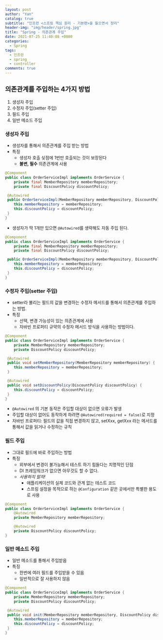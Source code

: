 ```yaml
---
layout: post
author: "Yan"
catalog: true
subtitle: "인프런 <스프링 핵심 원리 - 기본편>을 들으면서 정리"
header-img: "img/header/spring.jpg"
title: "Spring - 의존관계 주입"
date: 2021-07-25 11:40:08 +0000
categories:
  - Spring
tags:
  - 인프런
  - spring
  - controller
comments: true
---
```


## 의존관계를 주입하는 4가지 방법

1. 생성자 주입
2. 수정자 주입(setter 주입)
3. 필드 주입
4. 일반 메소드 주입

### 생성자 주입

- 생성자를 통해서 의존관계를 주입 받는 방법
- 특징
  - 생성자 호출 싲점에 1번만 호출되는 것이 보장된다
  - **불변, 필수** 의존관계에 사용

```java
@Component
public class OrderServiceImpl implements OrderService {
    private final MemberRepository memberRepository;
    private final DiscountPolicy discountPolicy;

 @Autowired
 public OrderServiceImpl(MemberRepository memberRepository, DiscountPolicy discountPolicy) {
    this.memberRepository = memberRepository;
    this.discountPolicy = discountPolicy;
 }
}
```

- 생성자가 딱 1개만 있으면 `@Autowired`를 생략해도 자동 주입 된다.

```java
@Component
public class OrderServiceImpl implements OrderService {
    private final MemberRepository memberRepository;
    private final DiscountPolicy discountPolicy;

 public OrderServiceImpl(MemberRepository memberRepository, DiscountPolicy discountPolicy) {
    this.memberRepository = memberRepository;
    this.discountPolicy = discountPolicy;
 }
}
```

### 수정자 주입(setter 주입)

- setter라 불리는 필드의 값을 변경하는 수정자 메서드를 통해서 의존관계를 주입하는 방법.
- 특징
  - 선택, 변경 가능성이 있는 의존관계에 사용
  - 자바빈 프로퍼티 규약의 수정자 메서드 방식을 사용하는 방법이다.

```java
@Component
public class OrderServiceImpl implements OrderService {
    private MemberRepository memberRepository;
    private DiscountPolicy discountPolicy;

 @Autowired
 public void setMemberRepository(MemberRepository memberRepository) {
    this.memberRepository = memberRepository;
 }

 @Autowired
 public void setDiscountPolicy(DiscountPolicy discountPolicy) {
    this.discountPolicy = discountPolicy;
 }
}
```

- `@Autowired` 의 기본 동작은 주입할 대상이 없으면 오류가 발생
- 주입할 대상이 없어도 동작하게
  하려면 `@Autowired(required = false)`로 지정
- 자바빈 프로퍼티: 필드의 값을 직접 변경하지 않고, setXxx, getXxx 라는 메서드를 통해서 값을 읽거나 수정하는 규칙

### 필드 주입

- 그대로 필드에 바로 주입하는 방법
- 특징
  - 외부에서 변경이 불가능해서 테스트 하기 힘들다는 치명적인 단점
  - DI 프레임워크가 없으면 아무것도 할 수 없다.
  - _사용하지 말자!_
    - 애플리케이션의 실제 코드와 관계 없는 테스트 코드
    - 스프링 설정을 목적으로 하는 `@Configuration` 같은 곳에서만 특별한 용도로 사용

```java
@Component
public class OrderServiceImpl implements OrderService {
    @Autowired
    private MemberRepository memberRepository;

    @Autowired
    private DiscountPolicy discountPolicy;
}
```

### 일반 메소드 주입

- 일반 메소드를 통해서 주입받음
- 특징
  - 한번에 여러 필드를 주입받을 수 있음
  - 일반적으로 잘 사용하지 않음

```java
@Component
public class OrderServiceImpl implements OrderService {
    private MemberRepository memberRepository;
    private DiscountPolicy discountPolicy;

 @Autowired
 public void init(MemberRepository memberRepository, DiscountPolicy discountPolicy) {
    this.memberRepository = memberRepository;
    this.discountPolicy = discountPolicy;
 }
}
```
